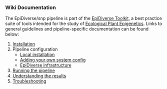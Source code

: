 ### Wiki Documentation

The EpiDiverse/snp pipeline is part of the [EpiDiverse Toolkit](https://app.gitbook.com/@epidiverse/s/project/epidiverse-pipelines/overview), a best practice suite of tools intended for the study of [Ecological Plant Epigenetics](https://app.gitbook.com/@epidiverse/s/project/). Links to general guidelines and pipeline-specific documentation can be found below:

1. [Installation](https://app.gitbook.com/@epidiverse/s/project/epidiverse-pipelines/installation)
2. Pipeline configuration
    * [Local installation](https://app.gitbook.com/@epidiverse/s/project/epidiverse-pipelines/installation#2-install-the-pipeline)
    * [Adding your own system config](https://app.gitbook.com/@epidiverse/s/project/epidiverse-pipelines/installation#3-pipeline-configuration)
    * [EpiDiverse infrastructure](https://app.gitbook.com/@epidiverse/s/project/epidiverse-pipelines/installation#appendices)
3. [Running the pipeline](usage.md)
4. [Understanding the results](output.md)
5. [Troubleshooting](https://app.gitbook.com/@epidiverse/s/project/epidiverse-pipelines/troubleshooting)